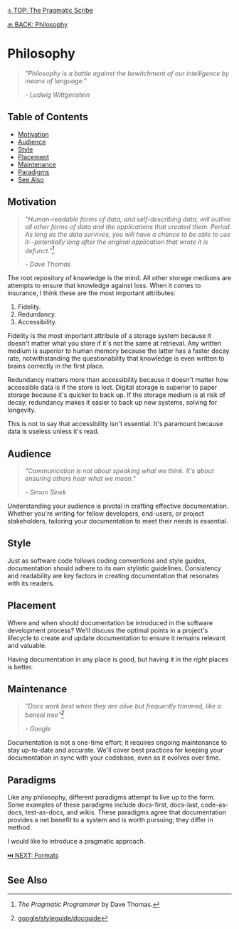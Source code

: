 [🔝 TOP: The Pragmatic Scribe](the-pragmatic-scribe/README.md)

[🔙 BACK: Philosophy](the-pragmatic-scribe/README.md#philosophy)

Philosophy
==================

> *"Philosophy is a battle against the bewitchment of our intelligence by means of language."*
> 
> *- Ludwig Wittgenstein*

Table of Contents
---------------------------

- [Motivation](#motivation)
- [Audience](#audience)
- [Style](#style)
- [Placement](#placement)
- [Maintenance](#maintenance)
- [Paradigms](#paradigms)
- [See Also](#see-also)

Motivation
----------------

> *"Human-readable forms of data, and self-describing data, will outlive all other forms of data and the applications that created them. Period. As long as the data survives, you will have a chance to be able to use it--potentially long after the original application that wrote it is defunct."[^1]*
> 
> *- Dave Thomas*

The root repository of knowledge is the mind. All other storage mediums are attempts to ensure that knowledge against loss. When it comes to insurance, I think these are the most important attributes:

1. Fidelity.
2. Redundancy.
3. Accessibility.

Fidelity is the most important attribute of a storage system because it doesn't matter what you store if it's not the same at retrieval. Any written medium is superior to human memory because the latter has a faster decay rate, notwithstanding the questionability that knowledge is even written to brains correctly in the first place.

Redundancy matters more than accessibility because it doesn't matter how accessible data is if the store is lost. Digital storage is superior to paper storage because it's quicker to back up. If the storage medium is at risk of decay, redundancy makes it easier to back up new systems, solving for longevity.

This is not to say that accessibility isn't essential. It's paramount because data is useless unless it's read.

Audience
-------------

> *"Communication is not about speaking what we think. It's about ensuring others hear what we mean."*
> 
> *- Simon Sinek*

Understanding your audience is pivotal in crafting effective documentation. Whether you're writing for fellow developers, end-users, or project stakeholders, tailoring your documentation to meet their needs is essential.

Style
--------

Just as software code follows coding conventions and style guides, documentation should adhere to its own stylistic guidelines. Consistency and readability are key factors in creating documentation that resonates with its readers.

Placement
--------------

Where and when should documentation be introduced in the software development process? We'll discuss the optimal points in a project's lifecycle to create and update documentation to ensure it remains relevant and valuable.

Having documentation in any place is good, but having it in the *right* places is better.

Maintenance
------------------

> *"Docs work best when they are alive but frequently trimmed, like a bonsai tree"[^2]*
> 
> *- Google*

Documentation is not a one-time effort; it requires ongoing maintenance to stay up-to-date and accurate. We'll cover best practices for keeping your documentation in sync with your codebase, even as it evolves over time.

Paradigms
---------------

Like any philosophy, different paradigms attempt to live up to the form. Some examples of these paradigms include docs-first, docs-last, code-as-docs, test-as-docs, and wikis. These paradigms agree that documentation provides a net benefit to a system and is worth pursuing; they differ in method.

I would like to introduce a pragmatic approach.

[⏭️ NEXT: Formats](the-pragmatic-scribe/README.md#formats)

See Also
-------------

[^1]: *The Pragmatic Programmer* by Dave Thomas.
[^2]: [google/styleguide/docguide](https://github.com/google/styleguide/tree/gh-pages/docguide)
